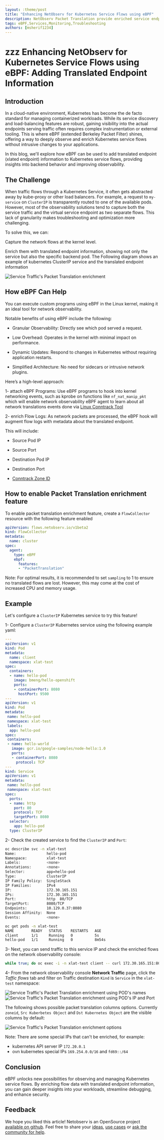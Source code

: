 ```yaml
---
layout: :theme/post
title: "Enhancing NetObserv for Kubernetes Service Flows using eBPF"
description: NetObserv Packet Translation provide enriched service endpoint POD information
tags: eBPF,Services,Monitoring,Troubleshooting
authors: [msherif1234]
---
```


# zzz Enhancing NetObserv for Kubernetes Service Flows using eBPF: Adding Translated Endpoint Information

## Introduction

In a cloud-native environment, Kubernetes has become the de facto standard for managing containerized workloads.
While its service discovery and load-balancing features are robust, gaining visibility into the actual endpoints
serving traffic often requires complex instrumentation or external tooling.
This is where eBPF (extended Berkeley Packet Filter) shines, offering a way to deeply observe and enrich Kubernetes
service flows without intrusive changes to your applications.

In this blog, we'll explore how eBPF can be used to add translated endpoint (xlated endpoint) information to
Kubernetes service flows, providing insights into backend behavior and improving observability.

## The Challenge

When traffic flows through a Kubernetes Service, it often gets abstracted away by kube-proxy or other load balancers.
For example, a request to `my-service` on `ClusterIP` is transparently routed to one of the available pods.
However, most of the observability solutions tend to capture both the service traffic and the virtual service endpoint
as two separate flows.
This lack of granularity makes troubleshooting and optimization more challenging.

To solve this, we can:

Capture the network flows at the kernel level.

Enrich them with translated endpoint information, showing not only the service but also the specific backend pod.
The Following diagram shows an example of kubernetes ClusterIP service and the translated endpoint information

<img src="{page.image('packets-xlation-enrichment/pkt-xlat-details.png')}" alt="Service Traffic's Packet Translation enrichment">

## How eBPF Can Help

You can execute custom programs using eBPF in the Linux kernel, making it an ideal tool for network observability.

Notable benefits of using eBPF include the following:

- Granular Observability: Directly see which pod served a request.

- Low Overhead: Operates in the kernel with minimal impact on performance.

- Dynamic Updates: Respond to changes in Kubernetes without requiring application restarts.

- Simplified Architecture: No need for sidecars or intrusive network plugins.

Here’s a high-level approach:

1- attach eBPF Programs:
Use eBPF programs to hook into kernel networking events, such as kprobe on functions like `nf_nat_manip_pkt`
which will enable network observability eBPF agent to learn about all network translations events
done via [Linux Conntrack Tool](https://conntrack-tools.netfilter.org/manual.html)

2- enrich Flow Logs:
As network packets are processed, the eBPF hook will augment flow logs with metadata about the translated endpoint.

This will include:

- Source Pod IP

- Source Port

- Destination Pod IP

- Destination Port

- [Conntrack Zone ID](https://lwn.net/Articles/370152/#:~:text=A%20zone%20is%20simply%20a,to%20seperate%20conntrack%20defragmentation%20queues.)

## How to enable Packet Translation enrichment feature

 To enable packet translation enrichment feature, create a `FlowCollector` resource with the following feature enabled

```yaml
apiVersion: flows.netobserv.io/v1beta2
kind: FlowCollector
metadata:
  name: cluster
spec:
  agent:
    type: eBPF
    ebpf:
      features:
      - "PacketTranslation"
```

Note:
For optimal results, it is recommended to set `sampling` to 1 to ensure no translated flows are lost.
However, this may come at the cost of increased CPU and memory usage.

## Example

Let's configure a `ClusterIP` Kubernetes service to try this feature!

1- Configure a `ClusterIP` Kubernetes service using the following example yaml:

```yaml
---
apiVersion: v1
kind: Pod
metadata:
  name: client
  namespace: xlat-test
spec:
  containers:
  - name: hello-pod
    image: bmeng/hello-openshift
    ports:
    - containerPort: 8080
      hostPort: 9500
---
apiVersion: v1
kind: Pod
metadata:
 name: hello-pod
 namespace: xlat-test
 labels:
  app: hello-pod
spec:
 containers:
 - name: hello-world
   image: gcr.io/google-samples/node-hello:1.0
   ports:
   - containerPort: 8080
     protocol: TCP
---
kind: Service
apiVersion: v1
metadata:
 name: hello-pod
 namespace: xlat-test
spec:
  ports:
  - name: http
    port: 80
    protocol: TCP
    targetPort: 8080
  selector:
    app: hello-pod
  type: ClusterIP
```

2- Check the created service to find the `ClusterIP` and `Port`:

```bash
oc describe svc -n xlat-test
Name:              hello-pod
Namespace:         xlat-test
Labels:            <none>
Annotations:       <none>
Selector:          app=hello-pod
Type:              ClusterIP
IP Family Policy:  SingleStack
IP Families:       IPv4
IP:                172.30.165.151
IPs:               172.30.165.151
Port:              http  80/TCP
TargetPort:        8080/TCP
Endpoints:         10.129.0.37:8080
Session Affinity:  None
Events:            <none>

oc get pods -n xlat-test
NAME        READY   STATUS    RESTARTS   AGE
client      1/1     Running   0          5s
hello-pod   1/1     Running   0          8m54s

```

3- Next, you can send traffic to this service IP and check the enriched flows on the network observability console:

```bash
while true; do oc exec -i -n xlat-test client -- curl 172.30.165.151:80 ; sleep 1; done
```

4- From the network observability console **Network Traffic** page, click the *Taffic flows* tab and filter on
Traffic destination `Kind` is `Service` in the `xlat-test` namespace:

<img src="{page.image('packets-xlation-enrichment/pkt-xlat.png')}" alt="Service Traffic's Packet Translation enrichment using POD's names">

<img src="{page.image('packets-xlation-enrichment/pkt-xlat-ip-port.png')}" alt="Service Traffic's Packet Translation enrichment using POD's IP and Port">

The following shows possible packet translation columns options.
Currently `zoneid`, `Src Kuberbetes Object` and `Dst Kubernetes Object` are the visible columns by default:

<img src="{page.image('packets-xlation-enrichment/pkt-xlation-options.png')}" alt="Service Traffic's Packet Translation enrichment options">

Note: There are some special IPs that can't be enriched, for example:

- kubernetes API server IP `172.20.0.1`
- ovn kubernetes special IPs `169.254.0.0/16` and `fd69::/64`

## Conclusion

eBPF unlocks new possibilities for observing and managing Kubernetes service flows. By enriching flow data with
translated endpoint information, you can gain deeper insights into your workloads, streamline debugging,
and enhance security.

## Feedback

We hope you liked this article!
Netobserv is an OpenSource project [available on github](https://github.com/netobserv).
Feel free to share your [ideas](https://github.com/netobserv/network-observability-operator/discussions/categories/ideas), [use cases](https://github.com/netobserv/network-observability-operator/discussions/categories/show-and-tell) or [ask the community for help](https://github.com/netobserv/network-observability-operator/discussions/categories/q-a).
